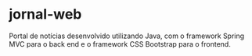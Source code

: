 # jornal-web
Portal de notícias desenvolvido utilizando Java, com o framework Spring MVC para o back end e o framework CSS Bootstrap para o frontend.
